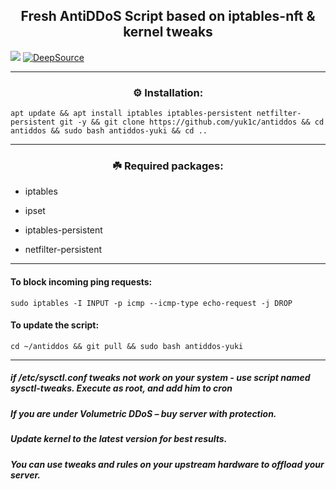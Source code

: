 <p align="center"> <h2 align="center">Fresh AntiDDoS Script based on iptables-nft & kernel tweaks</h2> </p> 

<a href="#"><img src="https://img.shields.io/github/last-commit/yuk1c/antiddos"/></a>
[![DeepSource](https://deepsource.io/gh/yuk1c/antiddos.svg/?label=active+issues&show_trend=true&token=tVgsBqvfV3KBAOkyv3rCEYiV)](https://deepsource.io/gh/yuk1c/antiddos/?ref=repository-badge)

<hr>

<p align="center"> <h3 align="center">⚙️ Installation:</p></h3>

```
apt update && apt install iptables iptables-persistent netfilter-persistent git -y && git clone https://github.com/yuk1c/antiddos && cd antiddos && sudo bash antiddos-yuki && cd ..
```
<hr>

<p align="center"> <h3 align="center">☘️ Required packages:</p></h3>

* iptables

* ipset 

* iptables-persistent

* netfilter-persistent

<hr>


#### To block incoming ping requests:
```
sudo iptables -I INPUT -p icmp --icmp-type echo-request -j DROP
```


#### To update the script:
```
cd ~/antiddos && git pull && sudo bash antiddos-yuki
```

<hr>

##### if /etc/sysctl.conf tweaks not work on your system - use script named sysctl-tweaks. Execute as root, and add him to cron 
##### If you are under Volumetric DDoS – buy server with protection.
##### Update kernel to the latest version for best results.
##### You can use tweaks and rules on your upstream hardware to offload your server.

